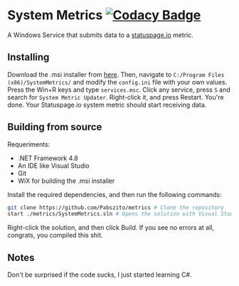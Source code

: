 # System Metrics [![Codacy Badge](https://app.codacy.com/project/badge/Grade/abc00e146ba744e982ba0ddda65d1dd6)](https://www.codacy.com/gh/Pabszito/metrics/dashboard?utm_source=github.com&amp;utm_medium=referral&amp;utm_content=Pabszito/metrics&amp;utm_campaign=Badge_Grade)
A Windows Service that submits data to a [statuspage.io](https://statuspage.io) metric.
## Installing
Download the .msi installer from [here](https://github.com/Pabszito/metrics/releases). Then, navigate to `C:/Program Files (x86)/SystemMetrics/` and modify the `config.ini` file with your own values. Press the Win+R keys and type `services.msc`. Click any service, press `S` and search for `System Metric Updater`. Right-click it, and press Restart. You're done. Your Statuspage.io system metric should start receiving data.
## Building from source
Requeriments:

- .NET Framework 4.8
- An IDE like Visual Studio
- Git
- WiX for building the .msi installer

Install the required dependencies, and then run the following commands:
```sh
git clone https://github.com/Pabszito/metrics # Clone the repository
start ./metrics/SystemMetrics.sln # Opens the solution with Visual Studio
```
Right-click the solution, and then click Build. If you see no errors at all, congrats, you compiled this shit.
## Notes
Don't be surprised if the code sucks, I just started learning C#.
